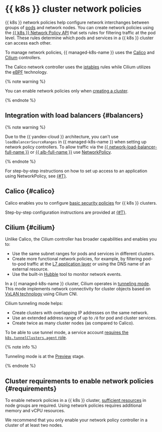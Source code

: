 # {{ k8s }} cluster network policies

{{ k8s }} network policies help configure network interchanges between groups of [pods](./index.md#pod) and network nodes. You can create network policies using the [{{ k8s }} Network Policy API](https://kubernetes.io/docs/concepts/services-networking/network-policies/) that sets rules for filtering traffic at the pod level. These rules determine which pods and services in a {{ k8s }} cluster can access each other.

To manage network policies, {{ managed-k8s-name }} uses the [Calico](https://www.projectcalico.org/) and [Cilium](https://cilium.io/) controllers.

The Calico network controller uses the [iptables](https://en.wikipedia.org/wiki/Iptables) rules while Cilium utilizes the [eBPF](https://ebpf.io/) technology.

{% note warning %}

You can enable network policies only when [creating a cluster](../operations/kubernetes-cluster/kubernetes-cluster-create.md).

{% endnote %}

## Integration with load balancers {#balancers}

{% note warning %}

Due to the {{ yandex-cloud }} architecture, you can't use `loadBalancerSourceRanges` in {{ managed-k8s-name }} when setting up network policy controllers. To allow traffic via the [{{ network-load-balancer-full-name }}](../../network-load-balancer/) or [{{ alb-full-name }}](../../application-load-balancer/) use [NetworkPolicy](https://kubernetes.io/docs/concepts/services-networking/network-policies/).

{% endnote %}

For step-by-step instructions on how to set up access to an application using NetworkPolicy, see [{#T}](../operations/create-load-balancer.md).

## Calico {#calico}

Calico enables you to configure [basic security policies](https://docs.projectcalico.org/reference/resources/) for {{ k8s }} clusters.

Step-by-step configuration instructions are provided at [{#T}](../operations/calico.md).

## Cilium {#cilium}

Unlike Calico, the Cilium controller has broader capabilities and enables you to:
* Use the same subnet ranges for pods and services in different clusters.
* Create more functional network policies, for example, by filtering pod-to-pod traffic at the [L7 application layer](https://en.wikipedia.org/wiki/OSI_model#Layer_architecture) or using the DNS name of an external resource.
* Use the built-in [Hubble](https://docs.cilium.io/en/v1.9/intro/#why-cilium-hubble) tool to monitor network events.

In a {{ managed-k8s-name }} cluster, Cilium operates in [tunneling mode](https://docs.cilium.io/en/v1.9/concepts/networking/routing/#encapsulation). This mode implements network connectivity for cluster objects based on [VxLAN technology](https://en.wikipedia.org/wiki/Virtual_Extensible_LAN) using Cilium CNI.

Cilium tunneling mode helps:
* Create clusters with overlapping IP addresses on the same network.
* Use an extended address range of up to `/8` for pod and cluster services.
* Create twice as many cluster nodes (as compared to Calico).

To be able to use tunnel mode, a service account [requires the `k8s.tunnelClusters.agent` role](../security/index.md#yc-api).

{% note info %}

Tunneling mode is at the [Preview](../../overview/concepts/launch-stages.md) stage.

{% endnote %}

## Cluster requirements to enable network policies {#requirements}

To enable network policies in a {{ k8s }} cluster, [sufficient resources](node-group/allocatable-resources.md) in node groups are required. Using network policies requires additional memory and vCPU resources.

We recommend that you only enable your network policy controller in a cluster of at least two nodes.